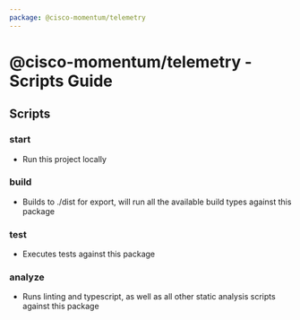 ```yaml
---
package: @cisco-momentum/telemetry
---
```


# @cisco-momentum/telemetry - Scripts Guide

## Scripts

### start
- Run this project locally

### build
- Builds to ./dist for export, will run all the available build types against this package

### test
- Executes tests against this package

### analyze
- Runs linting and typescript, as well as all other static analysis scripts against this package
